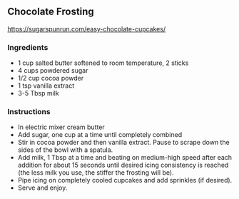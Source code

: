 ## Chocolate Frosting
<https://sugarspunrun.com/easy-chocolate-cupcakes/>

### Ingredients
- 1 cup salted butter softened to room temperature, 2 sticks
- 4 cups powdered sugar
- 1/2 cup cocoa powder
- 1 tsp vanilla extract
- 3-5 Tbsp milk

### Instructions
- In electric mixer cream butter
- Add sugar, one cup at a time until completely combined
- Stir in cocoa powder and then vanilla extract. Pause to scrape down the sides of the bowl with a spatula.
- Add milk, 1 Tbsp at a time and beating on medium-high speed after each addition for about 15 seconds until desired icing consistency is reached (the less milk you use, the stiffer the frosting will be).
- Pipe icing on completely cooled cupcakes and add sprinkles (if desired).
- Serve and enjoy.

